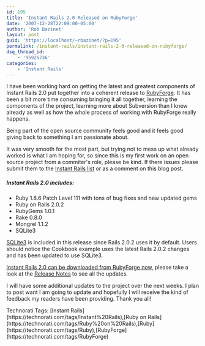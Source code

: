 ```yaml
---
id: 195
title: 'Instant Rails 2.0 Released on RubyForge'
date: '2007-12-28T22:09:00-05:00'
author: 'Rob Bazinet'
layout: post
guid: 'https://localhost/~rbazinet/?p=195'
permalink: /instant-rails/instant-rails-2-0-released-on-rubyforge/
dsq_thread_id:
    - '95925736'
categories:
    - 'Instant Rails'
---
```


I have been working hard on getting the latest and greatest components of Instant Rails 2.0 put together into a coherent release to [RubyForge](https://www.rubyforge.org). It has been a bit more time consuming bringing it all together, learning the components of the project, learning more about Subversion than I knew already as well as how the whole process of working with RubyForge really happens.

Being part of the open source community feels good and it feels good giving back to something I am passionate about.

It was very smooth for the most part, but trying not to mess up what already worked is what I am hoping for, so since this is my first work on an open source project from a commiter's role, please be kind. If there issues please submit them to the [Instant Rails list](https://rubyforge.org/mail/?group_id=904) or as a comment on this blog post.

##### **Instant Rails 2.0 includes:**

- Ruby 1.8.6 Patch Level 111 with tons of bug fixes and new updated gems
- Ruby on Rails 2.0.2
- RubyGems 1.0.1
- Rake 0.8.0
- Mongrel 1.1.2
- SQLite3

[SQLite3](https://www.sqlite.org/) is included in this release since Rails 2.0.2 uses it by default. Users should notice the Cookbook example uses the latest Rails 2.0.2 changes and has been updated to use SQLite3.

[Instant Rails 2.0 can be downloaded from RubyForge now](https://rubyforge.org/frs/?group_id=904), please take a look at the [Release Notes](https://instantrails.rubyforge.org/wiki/wiki.pl?Release_Notes_For_Instant_Rails_2.0) to see all the updates.

I will have some additional updates to the project over the next weeks. I plan to post want I am going to update and hopefully I will receive the kind of feedback my readers have been providing. Thank you all!

<div class="wlWriterSmartContent" style="display:inline;margin:0;padding:0;">Technorati Tags: [Instant Rails](https://technorati.com/tags/Instant%20Rails),[Ruby on Rails](https://technorati.com/tags/Ruby%20on%20Rails),[Ruby](https://technorati.com/tags/Ruby),[RubyForge](https://technorati.com/tags/RubyForge)</div>